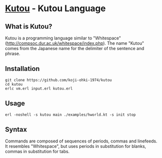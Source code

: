 # [Kutou]() - Kutou Language

## What is Kutou?
Kutou is a programming language similar to "Whitespace"
(http://compsoc.dur.ac.uk/whitespace/index.php).
The name "Kutou" comes from the Japanese name for the
delimiter of the sentence and phrase.


## Installation
    git clone https://github.com/koji-ohki-1974/kutou
    cd kutou
    erlc vm.erl input.erl kutou.erl

## Usage
    erl -noshell -s kutou main ./examples/hworld.kt -s init stop

## Syntax
Commands are composed of sequences of periods, commas and linefeeds.
It resembles "Whitespace", but uses periods in substitution for blanks,
commas in substitution for tabs.
